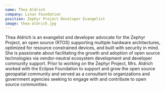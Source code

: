 ```yaml
---
name: Thea Aldrich
company: Linux Foundation
position: Zephyr Project Developer Evangelist
image: thea-aldrich.jpg
---
```

Thea Aldrich is an evangelist and developer advocate for the Zephyr Project, an open source (RTOS) supporting multiple hardware architectures, optimized for resource constrained devices, and built with security in mind. She is passionate about facilitating the growth and adoption of open source technologies via vendor-neutral ecosystem development and developer community support. Prior to working on the Zephyr Project, Mrs. Aldrich worked with the Eclipse Foundation to support and grow the open source geospatial community and served as a consultant to organizations and government agencies seeking to engage with and contribute to open source communities.

